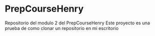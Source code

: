 # PrepCourseHenry
Repositorio del modulo 2 del PrepCourseHenry
Este proyecto es una prueba de como clonar un repositorio en mi escritorio